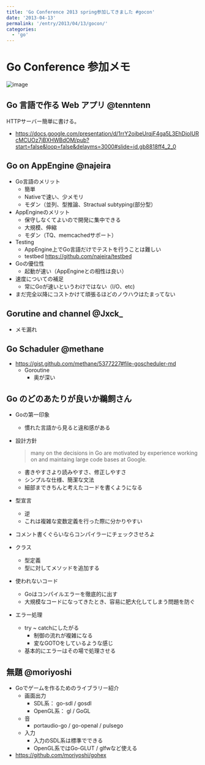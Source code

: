 ```yaml
---
title: 'Go Conference 2013 spring参加してきました #gocon'
date: '2013-04-13'
permalink: '/entry/2013/04/13/gocon/'
categories:
  - 'go'
---
```


# Go Conference 参加メモ

![image](https://lh5.googleusercontent.com/-QHzKGzPe248/UtoeV0tBZyI/AAAAAAAAEuA/zr0wYEPCETE/s583-no/IMG_0299.JPG)

## Go 言語で作る Web アプリ @tenntenn

HTTPサーバー簡単に書ける。

- <https://docs.google.com/presentation/d/1rrY2oibeUrqjF4ga5L3EhDioIURcMCUOz7jBXHWBdOM/pub?start=false&loop=false&delayms=3000#slide=id.gb8818ff4_2_0>

## Go on AppEngine @najeira

- Go言語のメリット
  - 簡単
  - Nativeで速い、少メモリ
  - モダン（並列、型推論、Stractual subtyping(部分型）
- AppEngineのメリット
  - 保守しなくてよいので開発に集中できる
  - 大規模、伸縮
  - モダン（TQ、memcachedサポート）
- Testing
  - AppEngine上でGo言語だけでテストを行うことは難しい
  - testbed <https://github.com/najeira/testbed>
- Goの優位性
  - 起動が速い（AppEngineとの相性は良い）
- 速度についての補足
  - 常にGoが速いというわけではない（I/O、etc)
- まだ完全以降にコストかけて頑張るほどのノウハウはたまってない

## Gorutine and channel @Jxck\_

- メモ漏れ

## Go Schaduler @methane

- <https://gist.github.com/methane/5377227#file-goscheduler-md>
  - Goroutine
    - 奥が深い

## Go のどのあたりが良いか鵜飼さん

- Goの第一印象
  - 慣れた言語から見ると違和感がある
- 設計方針

  > many on the decisions in Go are motivated by experience working on and
  > maintaing large code bases at Google.

  - 書きやすさより読みやすさ、修正しやすさ
  - シンプルな仕様、簡潔な文法
  - 細部まできちんと考えたコードを書くようになる

- 型宣言
  - 逆
  - これは複雑な変数定義を行った際に分かりやすい
- コメント書くぐらいならコンパイラーにチェックさせろよ
- クラス
  - 型定義
  - 型に対してメソッドを追加する
- 使われないコード
  - Goはコンパイルエラーを徹底的に出す
  - 大規模なコードになってきたとき、容易に肥大化してしまう問題を防ぐ
- エラー処理
  - try ~ catchにしたがる
    - 制御の流れが複雑になる
    - 変なGOTOをしているような感じ
  - 基本的にエラーはその場で処理させる

## 無題 @moriyoshi

- Goでゲームを作るためのライブラリー紹介
  - 画面出力
    - SDL系： go-sdl / gosdl
    - OpenGL系： gl / GoGL
  - 音
    - portaudio-go / go-openal / pulsego
  - 入力
    - 入力のSDL系は標準でできる
    - OpenGL系ではGo-GLUT / glfwなど使える
- <https://github.com/moriyoshi/gohex>
